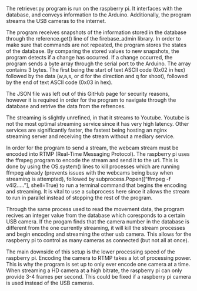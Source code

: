 The retriever.py program is run on the raspberry pi. It interfaces with the database, and conveys information to the Arduino. Additionally, the program streams the USB cameras to the internet. 

The program receives snapshots of the information stored in the database through the reference.get() line of the firebase_admin library. In order to make sure that commands are not repeated, the program stores the states of the database. By comparing the stored values to new snapshots, the program detects if a change has occurred. If a change occurred, the program sends a byte array through the serial port to the Arduino. The array contains 3 bytes. The first being the start of text ASCII code (0x02 in hex) followed by the data (w,a,s, or d for the direction and q for shoot), followed by the end of text ASCII code (0x03 in hex).

The JSON file was left out of this GitHub page for security reasons, however it is required in order for the program to navigate through the database and retrive the data from the refrences.

The streaming is slightly unrefined, in that it streams to Youtube. Youtube is not the most optimal streaming service since it has very high latency. Other services are significantly faster, the fastest being hosting an nginx streaming server and receiving the stream without a mediary service. 

In order for the program to send a stream, the webcam stream must be encoded into RTMP (Real-Time Messaging Protocol). The raspberry pi uses the ffmpeg program to encode the stream and send it to the url. This is done by using the OS.system() lines to kill processes which are running ffmpeg already (prevents issues with the webcams being busy when streaming is attempted), followed by subprocess.Popen([“ffmpeg -f v4l2…..”], shell=True) to run a terminal command that begins the encoding and streaming. It is vital to use a subprocess here since it allows the stream to run in parallel instead of stopping the rest of the program.

Through the same process used to read the movement data, the program recives an integer value from the database which coresponds to a certain USB camera. If the progam finds that the camera number in the database is different from the one currently streaming, it will kill the stream processes and begin encoding and streaming the other usb camera. This allows for the raspberry pi to control as many cameras as connected (but not all at once). 

The main downside of this setup is the lower processing speed of the raspberry pi. Encoding the camera to RTMP takes a lot of processing power. This is why the program is set up to only ever encode one camera at a time. When streaming a HD camera at a high bitrate, the raspberry pi can only provide 3-4 frames per second. This could be fixed if a raspberry pi camera is used instead of the USB cameras. 
